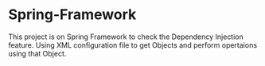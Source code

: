 # Spring-Framework

This project is on Spring Framework to check the Dependency Injection feature.
Using XML configuration file to get Objects and perform opertaions using that Object.
